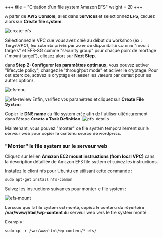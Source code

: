 +++
title = "Création d'un file system Amazon EFS"
weight = 20
+++

A partir de **AWS Console**, allez dans **Services** et sélectionnez **EFS**, cliquez alors sur **Create file system**.

![create-efs](/ecs/create-efs.png)

Sélectionnez le VPC que vous avez créé au début du workshop (ex : TargetVPC), les subnets privés par zone de disponibilité comme "mount targets" et EFS-SG comme "security group" pour chaque point de montage ("mount target"), cliquez alors sur **Next Step**.

dans **Step 2: Configurer les paramètres optimaux**, vous pouvez activer "lifecycle policy", changez le "throughput mode" et activer le cryptage. Pour cet exercice, activez le cryptage et laisser les valeurs par défaut pour les autres options.

![efs-enc](/ecs/efs-enc.png)

![efs-review](/ecs/efs-review.png)
Enfin, vérifiez vos paramètres et cliquez sur **Create File System**

Copier le **DNS name** du file system créé afin de l'utiliser ultérieurement dans l'étape **Create a Task Definition**.
![efs-details](/ecs/efs-details.png)

Maintenant, vous pouvez "monter" ce file system temporairement sur le serveur web pour copier le contenu source de wordpress.

### "Monter" le file system sur le serveur web

Cliquez sur le lien **Amazon EC2 mount instructions (from local VPC)** dans la description détaillée de Amazon EFS file system et suivez les instructions.

Installez le client nfs pour Ubuntu en utilisant cette commande :

```
sudo apt-get install nfs-common
```

Suivez les instructions suivantes pour monter le file system : 

![efs-mount](/ecs/efs-mount.png)

Lorsque que le file system est monté, copiez le contenu du répertoire **/var/www/html/wp-content** du serveur web vers le file system monté.

Exemple :
```
sudo cp -r /var/www/html/wp-content/* efs/
```
